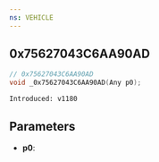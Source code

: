 ```yaml
---
ns: VEHICLE
---
```

## 0x75627043C6AA90AD

```c
// 0x75627043C6AA90AD
void _0x75627043C6AA90AD(Any p0);
```

```
Introduced: v1180
```

## Parameters
* **p0**:

